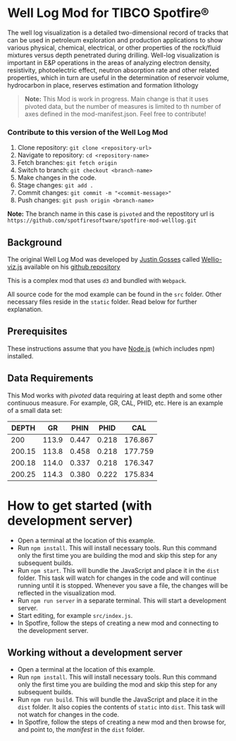 # Well Log Mod for TIBCO Spotfire®
The well log visualization is a detailed two-dimensional record of tracks that can be used in petroleum exploration and production applications to show various physical, chemical, electrical, or other properties of the rock/fluid mixtures versus depth penetrated during drilling. Well-log visualization is important in E&P operations in the areas of analyzing electron density, resistivity, photoelectric effect, neutron absorption rate and other related properties, which in turn are useful in the determination of reservoir volume, hydrocarbon in place, reserves estimation and formation lithology

> **Note:** This Mod is work in progress. Main change is that it uses pivoted data, but the number of measures is limited to th number of axes defined in the mod-manifest.json. Feel free to contribute!

### Contribute to this version of the Well Log Mod
1. Clone repository: `git clone <repository-url>`
2. Navigate to repository: `cd <repository-name>`
3. Fetch branches: `git fetch origin`
4. Switch to branch: `git checkout <branch-name>`
5. Make changes in the code.
6. Stage changes: `git add .`
7. Commit changes: `git commit -m "<commit-message>"`
8. Push changes: `git push origin <branch-name>`

**Note:** The branch name in this case is `pivoted` and the repostitory url is `https://github.com/spotfiresoftware/spotfire-mod-welllog.git` 




## Background
The original Well Log Mod was developed by [Justin Gosses](https://www.linkedin.com/in/justingosses/) called [Wellio-viz.js](https://github.com/JustinGOSSES/wellioviz) available on his [github repository](https://github.com/JustinGOSSES/wellioviz) 

This is a complex mod that uses `d3` and bundled with `Webpack`.

All source code for the mod example can be found in the `src` folder. Other necessary files reside in the `static` folder. Read below for further explanation.

## Prerequisites
These instructions assume that you have [Node.js](https://nodejs.org/en/) (which includes npm) installed.

## Data Requirements
This Mod works with *pivoted* data requiring at least depth and some other continuous measure. For example, GR, CAL, PHID, etc.  Here is an example of a small data set:

| DEPTH | GR   | PHIN|  PHID| CAL    |
|-------|------|-----|------|--------|
| 200   | 113.9| 0.447| 0.218| 176.867|
| 200.15| 113.8| 0.458| 0.218| 177.759|
| 200.18| 114.0| 0.337| 0.218| 176.347|
| 200.25| 114.3| 0.380| 0.222| 175.834|

# How to get started (with development server)
- Open a terminal at the location of this example.
- Run `npm install`. This will install necessary tools. Run this command only the first time you are building the mod and skip this step for any subsequent builds.
- Run `npm start`. This will bundle the JavaScript and place it in the `dist` folder. This task will watch for changes in the code and will continue running until it is stopped. Whenever you save a file, the changes will be reflected in the visualization mod.
- Run `npm run server` in a separate terminal. This will start a development server.
- Start editing, for example `src/index.js`.
- In Spotfire, follow the steps of creating a new mod and connecting to the development server.

## Working without a development server
- Open a terminal at the location of this example.
- Run `npm install`. This will install necessary tools. Run this command only the first time you are building the mod and skip this step for any subsequent builds.
- Run `npm run build`. This will bundle the JavaScript and place it in the `dist` folder. It also copies the contents of `static` into `dist`. This task will not watch for changes in the code.
- In Spotfire, follow the steps of creating a new mod and then browse for, and point to, the _manifest_ in the `dist` folder.
  
